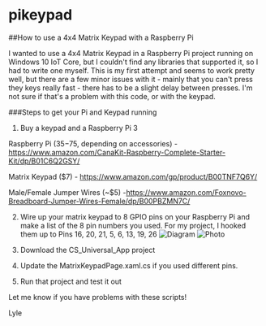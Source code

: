 # pikeypad
##How to use a 4x4 Matrix Keypad with a Raspberry Pi

I wanted to use a 4x4 Matrix Keypad in a Raspberry Pi project running on Windows 10 IoT Core, but I couldn't find any libraries that supported it, so I had to write one myself.  This is my first attempt and seems to work pretty well, but there are a few minor issues with it - mainly that you can't press they keys really fast - there has to be a slight delay between presses.  I'm not sure if that's a problem with this code, or with the keypad.  

###Steps to get your Pi and Keypad running
1. Buy a keypad and a Raspberry Pi 3

  Raspberry Pi ($35-$75, depending on accessories) - https://www.amazon.com/CanaKit-Raspberry-Complete-Starter-Kit/dp/B01C6Q2GSY/  
  
  Matrix Keypad ($7) - https://www.amazon.com/gp/product/B00TNF7Q6Y/
  
  Male/Female Jumper Wires (~$5) -https://www.amazon.com/Foxnovo-Breadboard-Jumper-Wires-Female/dp/B00PBZMN7C/
  
  
2. Wire up your matrix keypad to 8 GPIO pins on your Raspberry Pi and make a list of the 8 pin numbers you used.
   For my project, I hooked them up to Pins 16, 20, 21, 5, 6, 13, 19, 26
   ![Diagram](https://raw.githubusercontent.com/lluppes/pikeypad/master/Pi_Keypad_Wiring.png)
   ![Photo](https://raw.githubusercontent.com/lluppes/pikeypad/master/Pi_Keypad_Picture.jpg)

3. Download the CS_Universal_App project
4. Update the MatrixKeypadPage.xaml.cs if you used different pins.
5. Run that project and test it out

Let me know if you have problems with these scripts!

Lyle
